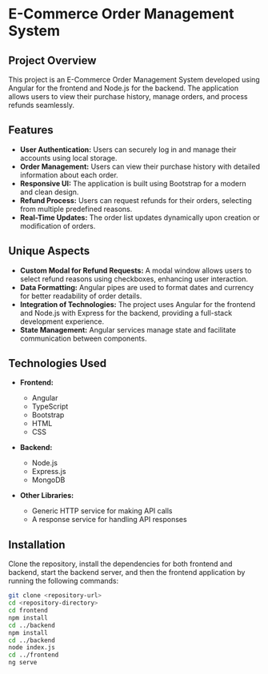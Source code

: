 # E-Commerce Order Management System

## Project Overview

This project is an E-Commerce Order Management System developed using Angular for the frontend and Node.js for the backend. 
The application allows users to view their purchase history, manage orders, and process refunds seamlessly.

## Features

- **User Authentication:** Users can securely log in and manage their accounts using local storage.
- **Order Management:** Users can view their purchase history with detailed information about each order.
- **Responsive UI:** The application is built using Bootstrap for a modern and clean design.
- **Refund Process:** Users can request refunds for their orders, selecting from multiple predefined reasons.
- **Real-Time Updates:** The order list updates dynamically upon creation or modification of orders.

## Unique Aspects

- **Custom Modal for Refund Requests:** A modal window allows users to select refund reasons using checkboxes, enhancing user interaction.
- **Data Formatting:** Angular pipes are used to format dates and currency for better readability of order details.
- **Integration of Technologies:** The project uses Angular for the frontend and Node.js with Express for the backend, providing a full-stack development experience.
- **State Management:** Angular services manage state and facilitate communication between components.

## Technologies Used

- **Frontend:** 
  - Angular
  - TypeScript
  - Bootstrap
  - HTML
  - CSS

- **Backend:**
  - Node.js
  - Express.js
  - MongoDB

- **Other Libraries:**
  - Generic HTTP service for making API calls
  - A response service for handling API responses

## Installation

Clone the repository, install the dependencies for both frontend and backend, start the backend server, and then the frontend application by running the following commands:

```bash
git clone <repository-url>
cd <repository-directory>
cd frontend
npm install
cd ../backend
npm install
cd ../backend
node index.js
cd ../frontend
ng serve
